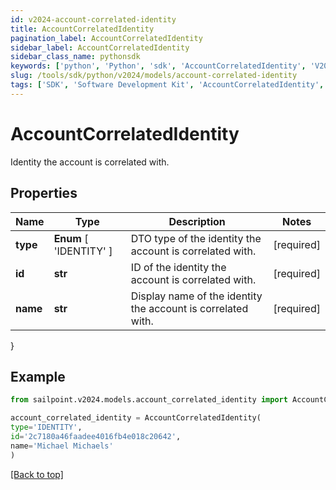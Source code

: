 ```yaml
---
id: v2024-account-correlated-identity
title: AccountCorrelatedIdentity
pagination_label: AccountCorrelatedIdentity
sidebar_label: AccountCorrelatedIdentity
sidebar_class_name: pythonsdk
keywords: ['python', 'Python', 'sdk', 'AccountCorrelatedIdentity', 'V2024AccountCorrelatedIdentity'] 
slug: /tools/sdk/python/v2024/models/account-correlated-identity
tags: ['SDK', 'Software Development Kit', 'AccountCorrelatedIdentity', 'V2024AccountCorrelatedIdentity']
---
```


# AccountCorrelatedIdentity

Identity the account is correlated with.

## Properties

Name | Type | Description | Notes
------------ | ------------- | ------------- | -------------
**type** |  **Enum** [  'IDENTITY' ] | DTO type of the identity the account is correlated with. | [required]
**id** | **str** | ID of the identity the account is correlated with. | [required]
**name** | **str** | Display name of the identity the account is correlated with. | [required]
}

## Example

```python
from sailpoint.v2024.models.account_correlated_identity import AccountCorrelatedIdentity

account_correlated_identity = AccountCorrelatedIdentity(
type='IDENTITY',
id='2c7180a46faadee4016fb4e018c20642',
name='Michael Michaels'
)

```
[[Back to top]](#) 

